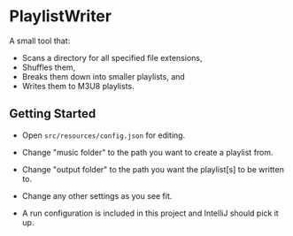 # PlaylistWriter

A small tool that:
- Scans a directory for all specified file extensions,
- Shuffles them,
- Breaks them down into smaller playlists, and
- Writes them to M3U8 playlists.

## Getting Started

- Open `src/resources/config.json` for editing.
- Change "music folder" to the path you want to create a playlist from.
- Change "output folder" to the path you want the playlist[s] to be written to.
- Change any other settings as you see fit.

- A run configuration is included in this project and IntelliJ should pick it up.
